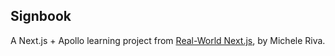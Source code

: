 ## Signbook

A Next.js + Apollo learning project from [Real-World Next.js](https://www.packtpub.com/product/real-world-next-js/9781801073493), by Michele Riva.

